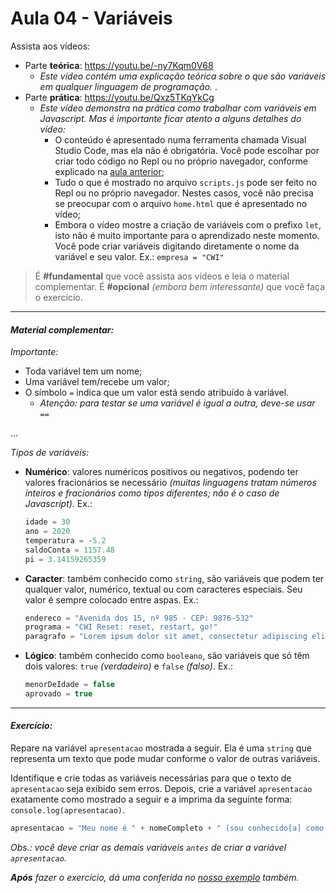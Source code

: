 # Aula 04 - Variáveis

Assista aos vídeos: 
* Parte **teórica**: https://youtu.be/-ny7Kqm0V68
  * _Este vídeo contém uma explicação teórica sobre o que são variáveis em qualquer linguagem de programação._
.
* Parte **prática**: https://youtu.be/Qxz5TKqYkCg
  * _Este vídeo demonstra na prática como trabalhar com variáveis em Javascript. Mas é importante ficar atento a alguns detalhes do vídeo:_
    * O conteúdo é apresentado numa ferramenta chamada Visual Studio Code, mas ela não é obrigatória. Você pode escolhar por criar todo código no Repl ou no próprio navegador, conforme explicado na [aula anterior](aula03/aula.md);
    * Tudo o que é mostrado no arquivo `scripts.js` pode ser feito no Repl ou no próprio navegador. Nestes casos, você não precisa se preocupar com o arquivo `home.html` que é apresentado no vídeo;
    * Embora o vídeo mostre a criação de variáveis com o prefixo `let`, isto não é muito importante para o aprendizado neste momento. Você pode criar variáveis digitando diretamente o nome da variável e seu valor. Ex.: `empresa = "CWI"`

> É **#fundamental** que você assista aos vídeos e leia o material complementar. É **#opcional** _(embora bem interessante)_ que você faça o exercício.

---

#### _Material complementar:_

_Importante:_
* Toda variável tem um nome;
* Uma variável tem/recebe um valor;
* O símbolo `=` indica que um valor está sendo atribuído à variável.
  * _Atenção: para testar se uma variável é igual a outra, deve-se usar `==`_

...

_Tipos de variáveis:_

* **Numérico**: valores numéricos positivos ou negativos, podendo ter valores fracionários se necessário _(muitas linguagens tratam números inteiros e fracionários como tipos diferentes; não é o caso de Javascript)_. Ex.:
  ```javascript
  idade = 30
  ano = 2020
  temperatura = -5.2
  saldoConta = 1157.48
  pi = 3.14159265359
  ```

* **Caracter**: também conhecido como `string`, são variáveis que podem ter qualquer valor, numérico, textual ou com caracteres especiais. Seu valor é sempre colocado entre aspas. Ex.:
  ```javascript
  endereco = "Avenida dos 15, nº 985 - CEP: 9876-532"
  programa = "CWI Reset: reset, restart, go!"
  paragrafo = "Lorem ipsum dolor sit amet, consectetur adipiscing elit, sed do eiusmod tempor incididunt ut labore et dolore magna aliqua. Ut enim ad minim veniam, quis nostrud exercitation ullamco laboris nisi ut aliquip ex ea commodo consequat. Duis aute irure dolor in reprehenderit in voluptate velit esse cillum dolore eu fugiat nulla pariatur. Excepteur sint occaecat cupidatat non proident, sunt in culpa qui officia deserunt mollit anim id est laborum."
  ```

* **Lógico**: também conhecido como `booleano`, são variáveis que só têm dois valores: `true` _(verdadeiro)_ e `false` _(falso)_. Ex.:
  ```javascript
  menorDeIdade = false
  aprovado = true
  ```

---

#### _Exercício:_

Repare na variável `apresentacao` mostrada a seguir. Ela é uma `string` que representa um texto que pode mudar conforme o valor de outras variáveis.

Identifique e crie todas as variáveis necessárias para que o texto de `apresentacao` seja exibido sem erros. Depois, crie a variável `apresentacao` exatamente como mostrado a seguir e a imprima da seguinte forma: `console.log(apresentacao)`.

```javascript
apresentacao = "Meu nome é " + nomeCompleto + " (sou conhecido[a] como " + apelido + ") e tenho " + idade + " anos. Nasci no dia " + dataNascimento + ", na cidade de " + localNascimento + ". Tenho " + altura + "m de altura e atualmente estou " + (trabalhando ? "empregado" : "desempregado") + "."
```

_Obs.: você deve criar as demais variáveis `antes` de criar a variável `apresentacao`._

_**Após** fazer o exercício, dá uma conferida no [nosso exemplo](resolucao.md) também._ 